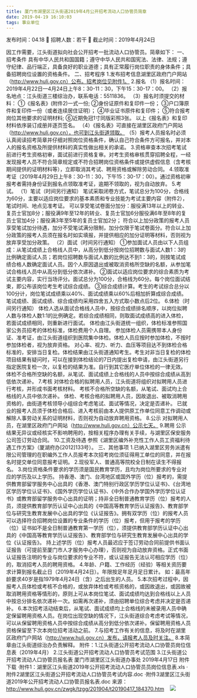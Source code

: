 ```yaml
---
title: 厦门市湖里区江头街道2019年4月公开招考流动人口协管员简章
date: 2019-04-19 16:10:03
tags: 事业单位
---
```

发布时间：04.18   🌟   招聘人数：若干   🌈   截止时间：2019年4月24日
<!-- more -->
因工作需要，江头街道拟向社会公开招考一批流动人口协管员。简章如下：
一、招考条件
具有中华人民共和国国籍；遵守中华人民共和国宪法、法律、法规；遵守纪律、品行端正，具备良好的职业道德；具有正常履行岗位职责的身体条件；具备招聘岗位设置的资格条件。
二、招考程序
1.发布招考信息湖里区政府门户网站（http://www.huli.gov.cn）公布。招考岗位见附件1。
2.报名
（1）报名时间：2019年4月22日—4月24日上午8：30-11：30，下午15：30-17：00。
（2）报名地点：江头街道三楼综治办，联系电话：5511836。
（3）报名时须提交的材料：
①《报名表》(附件2)一式一份;
②身份证原件和复印件一份；
③户口簿原件和复印件一份（或者连续居住证明）；
④毕业证书原件和复印件；
⑤符合报考岗位其他要求的证明材料;
⑥近期免冠1寸同版彩照3张。
以上《报名表》和复印材料依序装订成册并逐页签名。
（4）《报名表》可直接在湖里区政府门户网站（http://www.huli.gov.cn），也可到江头街道领取。
（5）报考人员报名时必须认真阅读招考简章并仔细对照岗位资格条件，确认自己符合条件方可报名，并对本人的报名资格及所提供材料的真实性做出相关的承诺。
3.资格审查本次招考笔试前进行考生资格初审，面试前进行资格复审。对考生资格审核贯穿招聘全程，一经发现报考人员不符合简章规定或不符合招聘岗位资格条件或提供虚假信息（含考核期间提供的证明材料等），立即取消其考试、聘用资格或解除劳动合同。
4.领取准考证（2019年4月29日上午8：30-11：30，下午15：30-17：00）。通过资格初审报考者需持身份证到报名点领取准考证，逾期不领取的，视为自动放弃。
5.考试。
（1）笔试（时间另行通知）
笔试采取闭卷方式，笔试总分为100分，合格线为60分，主要以适应岗位要求的基本素质和专业技能为考试主要内容（附件2），笔试时间、地点见准考证。
可以享受笔试卷面分加分：服役满13年以上的转业、复员士官加8分；服役满9年至12年的转业、复员士官加6分服役满6年至8年的复员士官加4分；服役满3年至5年的复员士官加2分；
符合以上加分政策的报考人员享受笔试加分待遇，加分不受笔试满分限制，加分仅限于笔试卷面分。符合以上加分政策的报考人员须在报名时如实填报，并提供相应的加分证明等材料，否则视为放弃享受加分政策。
（2）面试（时间另行通知）
①参加面试人员由以下人员组成：从笔试成绩上合格线人员中，从高分到低分按岗位招聘数与面试人数1：3的比例确定面试人员；若岗位招聘数与面试人数的比例达不到1：3的，则按笔试成绩合格人数确定面试人员。因个人原因退出或被取消资格所空缺的名额，从参加笔试合格线人员中从高分到低分依次递补。
②面试以适应岗位要求的综合素质为考试主要内容，实行当场评分。面试总分为100分，合格线为60分。每个岗位面试结束，即公布该岗位考生考试综合成绩。
③综合成绩计算。考生的考试综合总分以100分计，岗位笔试成绩乘以40%、面试成绩乘以60%后相加折算成综合成绩。
笔试成绩、面试成绩、综合成绩均采用四舍五入方式取小数点后2位。
6.体检（时间另行通知）
体检人选从面试合格线人员中，按综合成绩排名顺序，以岗位拟聘人数与体检人数1:1的比例确定。若综合成绩相同，则取面试成绩高的进入体检，若面试成绩相同，则重新进行面试。
体检由江头街道统一组织，体检标准参照国家公务员招考的体检标准，体检费用个人自理。
参加体检人员需携带本人身份证、准考证，由江头街道组织到医院集中体检。体检人员应按时参加体检，不按时参加体检者，视为放弃资格。
对心率、视力、听力、血压等项目达不到体检合格标准的，安排当日复检。体检结果由江头街道通知考生。考生对非当日复检的体检项目结果有疑问时，可以在接到体检结论的7日内提出复检申请，由江头街道另行指定医院复检一次，以复检的结果为准。自行到其它医疗单位体检的一律无效。
体检不合格所空缺的名额，从笔试、面试成绩上合格线的人员中按综合成绩从高到低依次递补。
7.考核
对体检合格的拟聘用人员，江头街道将组织对拟聘用人员进行考核，并形成书面考核材料。
考核不合格所空缺的名额，从笔试、面试均上合格线的人员中依次递补。
体检、考核合格的拟聘用人员，因故退出、被取消聘用资格的，由街道考核领导小组综合考虑笔试、面试等情况，决定是否递补。
已就业的报考人员须于体检合格后、进入考核前由本人提供原工作单位同意工作调动或解除人事劳动关系的证明材料，否则视为自动放弃聘用资格。
8.公示
对拟聘用人员，在湖里区政府门户网站（http://www.huli.gov.cn）公示七天。
9.聘用
公示结果无异议或经核实不影响聘用的，按相关程序办理有关手续，与湖里区保安服务公司签订劳动合同。
10.工资及待遇
参照《湖里区编外补充性工作人员工资福利待遇工作方案》（厦湖府办[2012]133号）。
三、其他事项
1.已纳入湖里区劳务派遣有限公司管理的在职编外工作人员报考本次招考岗位须征得用工单位的同意，并在报名时提交单位同意报考证明。
2.现役军人、普通高等院校全日制在读生不得报名。
3.岗位资格条件要求的学历须是国民教育学历，且均为岗位所要求的专业对应的学历及以上学历。
持香港、澳门、台湾地区或国外学历（位）报考的，需提供教育部留学服务中心出具的《香港、澳门特别行政区学历学位认证书》、《台湾地区学历学位认证书》、《国外学历学位认证书》、《中外合作办学国外学历学位认证书》或教育部留学服务中心出具的证明；持非全日制普通教育学历（位）报考的人员，须提供教育部学历认证中心出具的《中国高等教育学历认证报告》、教育部学位与研究生教育发展中心出具的学位《认证报告》。拥有双学历（位）的报考人员可以选择符合招聘岗位设置的专业条件的学历（位）报考，但用于报考的学历（位）证书如不是全日制普通教育第一学历（位），须提供教育部学历认证中心出具的《中国高等教育学历认证报告》、教育部学位与研究生教育发展中心出具的学位《认证报告》。
持上述学历（位）报考人员最迟应于签订劳动合同前提供书面认证报告（可提前至厦门市人才服务中心办理），否则视为自动放弃资格。正式书面认证报告注明的专业与岗位要求的专业不符，或认证报告无法认可相应学历（位）的，取消招考人员的聘用资格。
4.年龄、户籍、工作经历（经验）等相关资历要求计算到报名截止日（2019年4月24日）。年限按足年足月足日累计。
如：最高年龄要求40岁是指1979年4月24日（含）之后出生的人员。
5.本次招考过程中，因报考人员体检或考核不合格的，或放弃体检或考核资格的，或因故退出，或因故被取消聘用资格等情形的，原则上可从本岗位笔试、面试成绩均达到合格线以上人员中按总分排名依次递补一次。如需再次递补，须由招聘单位综合考虑并决定是否递补。
6.本次招考活动结束后，从笔试、面试成绩均上合格线的未被录用人员中确定保留聘用资格人员。在岗位出现空缺的情况下，江头街道综合考虑考试等情况，可以从保留聘用资格人员中按综合成绩从高分到低分依次递补。保留聘用资格人员资格保留至下次本岗位招考活动之前。
7.与招考工作有关的信息，将及时在湖里区政府门户网站（http://www.huli.gov.cn）发布，请报考人员及时关注。
8.本简章由江头街道综治办负责解释。
附件：1.江头街道公开招考流动人口协管员岗位信息表（2019年4月）
2.江头街道公开招考流动人口协管员考试范围
3.江头街道公开招考流动人口协管员报名表
厦门市湖里区江头街道办事处
2019年4月17日
附件下载
·附件1：湖里区江头街道2019年公开招考流动人口协管员员岗位信息表.xls
·附件2湖里区江头街道公开招考流动人口协管员考试内容.doc
·附件3湖里区江头街道2019年公开招考流动人口协管员报名表.doc
来源：
http://www.huli.gov.cn/zwgk/tzgg/201904/t20190417_184370.htm
 
 ![](https://cdn.weiweiblog.cn/20181015134814.png)
